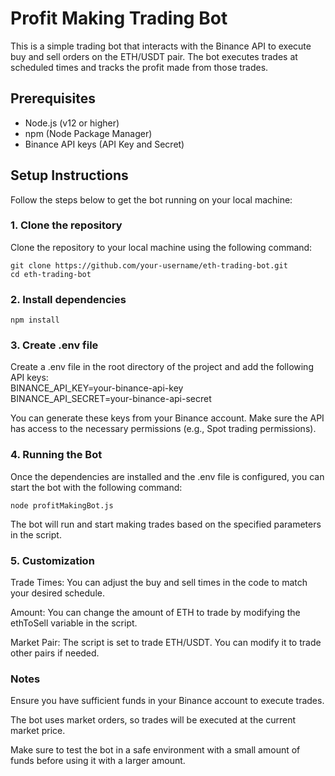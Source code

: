 # Profit Making Trading Bot

This is a simple trading bot that interacts with the Binance API to execute buy and sell orders on the ETH/USDT pair. The bot executes trades at scheduled times and tracks the profit made from those trades.

## Prerequisites

- Node.js (v12 or higher)
- npm (Node Package Manager)
- Binance API keys (API Key and Secret)

## Setup Instructions

Follow the steps below to get the bot running on your local machine:

### 1. Clone the repository

Clone the repository to your local machine using the following command:

```
git clone https://github.com/your-username/eth-trading-bot.git
cd eth-trading-bot
```

### 2. Install dependencies

```npm install```

### 3. Create .env file

Create a .env file in the root directory of the project and add the following API keys:  
BINANCE_API_KEY=your-binance-api-key  
BINANCE_API_SECRET=your-binance-api-secret  

You can generate these keys from your Binance account. Make sure the API has access to the necessary permissions (e.g., Spot trading permissions).

### 4. Running the Bot

Once the dependencies are installed and the .env file is configured, you can start the bot with the following command:

```node profitMakingBot.js```

The bot will run and start making trades based on the specified parameters in the script.

### 5. Customization

Trade Times: You can adjust the buy and sell times in the code to match your desired schedule.

Amount: You can change the amount of ETH to trade by modifying the ethToSell variable in the script.

Market Pair: The script is set to trade ETH/USDT. You can modify it to trade other pairs if needed.

### Notes
Ensure you have sufficient funds in your Binance account to execute trades.

The bot uses market orders, so trades will be executed at the current market price.

Make sure to test the bot in a safe environment with a small amount of funds before using it with a larger amount.
